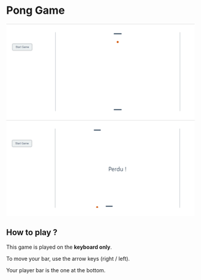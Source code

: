 # Pong Game
![Pong Game Screenshot](https://github.com/d-roduit/pong-game/blob/master/screenshots/screenshot.jpg "Pong Game")
![Pong Game lost Screenshot](https://github.com/d-roduit/pong-game/blob/master/screenshots/screenshot-lost.jpg "Pong Game lost")

## How to play ?

This game is played on the **keyboard only**.

To move your bar, use the arrow keys (right / left).

Your player bar is the one at the bottom.
